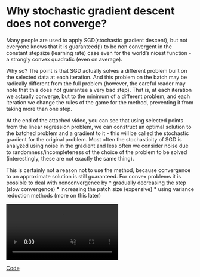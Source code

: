 # Why stochastic gradient descent does not converge?


Many people are used to apply SGD(stochastic gradient descent), but not
everyone knows that it is guaranteed(!) to be non convergent in the
constant stepsize (learning rate) case even for the world’s nicest
function - a strongly convex quadratic (even on average).

Why so? The point is that SGD actually solves a different problem built
on the selected data at each iteration. And this problem on the batch
may be radically different from the full problem (however, the careful
reader may note that this does not guarantee a very bad step). That is,
at each iteration we actually converge, but to the minimum of a
different problem, and each iteration we change the rules of the game
for the method, preventing it from taking more than one step.

At the end of the attached video, you can see that using selected points
from the linear regression problem, we can construct an optimal solution
to the batched problem and a gradient to it - this will be called the
stochastic gradient for the original problem. Most often the
stochasticity of SGD is analyzed using noise in the gradient and less
often we consider noise due to randomness/incompleteness of the choice
of the problem to be solved (interestingly, these are not exactly the
same thing).

This is certainly not a reason not to use the method, because
convergence to an approximate solution is still guaranteed. For convex
problems it is possible to deal with nonconvergence by \* gradually
decreasing the step (slow convergence) \* increasing the patch size
(expensive) \* using variance reduction methods (more on this later)

<div class="responsive-video"><video autoplay loop muted playsinline class="video"><source src="sgd_divergence.mp4" type="video/mp4">Your browser does not support the video tag.</video></div>

[Code](https://colab.research.google.com/github/MerkulovDaniil/optim/blob/master/assets/Notebooks/SGD_2d_visualization.ipynb)
